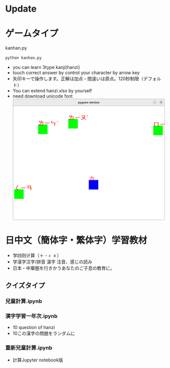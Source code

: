 # Update
# ゲームタイプ
kanhan.py

```
python kanhan.py

```
- you can learn 3type kanji(hanzi)
- touch correct answer by control your character by arrow key
- 矢印キーで操作します。正解は加点・間違いは原点。120秒制限（デフォルト）
- You can extend hanzi.xlsx by yourself
- need download unicode font
![sample](kidEducation/lize_注音.png)


# 日中文（簡体字・繁体字）学習教材

- 学四则计算（＋ - ÷ ｘ）
- 学漢字汉字/拼音 漢字 注音、感じの読み
- 日本・中華圏を行きかうあなたのご子息の教育に。

## クイズタイプ
### 兒童計算.ipynb
### 漢字学習一年次.ipynb
- 10 question of hanzi
- 10この漢字の問題をランダムに
### 重新兒童計算.ipynb
- 計算Jupyter notebook版
